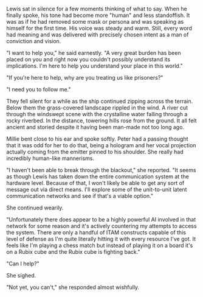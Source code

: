 Lewis sat in silence for a few moments thinking of what to say. When he finally spoke, his tone had become more "human" and less standoffish. It was as if he had removed some mask or persona and was speaking as himself for the first time. His voice was steady and warm. Still, every word had meaning and was delivered with precisely chosen intent as a man of conviction and vision.

"I want to help you," he said earnestly. "A very great burden has been placed on you and right now you couldn't possibly understand its implications. I'm here to help you understand your place in this world."

"If you're here to help, why are you treating us like prisoners?"

"I need you to follow me."

They fell silent for a while as the ship continued zipping across the terrain. Below them the grass-covered landscape rippled in the wind. A river cut through the windswept scene with the crystalline water falling through a rocky riverbed. In the distance, towering hills rose from the ground. It all felt ancient and storied despite it having been man-made not too long ago.

Millie bent close to his ear and spoke softly. Peter had a passing thought that it was odd for her to do that, being a hologram and her vocal projection actually coming from the emitter pinned to his shoulder. She really had incredibly human-like mannerisms.

"I haven't been able to break through the blackout," she reported. "It seems as though Lewis has taken down the entire communication system at the hardware level. Because of that, I won't likely be able to get any sort of message out via direct means. I'll explore some of the unit-to-unit latent communication networks and see if that's a viable option."

She continued wearily.

"Unfortunately there does appear to be a highly powerful AI involved in that network for some reason and it's actively countering my attempts to access the system. There are only a handful of ITAM constructs capable of this level of defense as I'm quite literally hitting it with every resource I've got. It feels like I'm playing a chess match but instead of playing it on a board it's on a Rubix cube and the Rubix cube is fighting back."

"Can I help?"

She sighed.

"Not yet, you can't," she responded almost wishfully.
